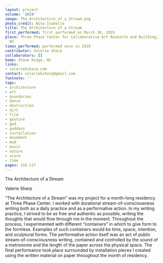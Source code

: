 ```yaml
---
layout: project
volume: '2019'
image: The_Architecture_of_a_Stream.png
photo_credit: Nina Isabelle
title: The Architecture of a Stream
first_performed: first performed on March 30, 2019
place: Three Phase Center for Collaborative Art Research and Building, Stone Ridge,
  NY
times_performed: performed once in 2019
contributor: Valerie Sharp
collaborators: []
home: Stone Ridge, NY
links:
- valerieksharp.com
contact: valerieksharp@gmail.com
footnote: ''
tags:
- architecture
- art
- boundaries
- dance
- destruction
- dirt
- film
- gesture
- god
- goddess
- installation
- movement
- mud
- music
- nature
- score
- time
pages: 116-117
---
```


The Architecture of a Stream

Valerie Sharp

“The Architecture of a Stream” was my project for a month-long residency at Three Phase Center. I worked with durational stream-of-consciousness writing both as a daily practice and as a performative action. In my writing practice, I strived to be as free and authentic as possible, writing the thoughts that would flow through me in the moment. Throughout the process, I experimented with different “containers” in which to give form to the formless. Examples of such containers would be time, space, intention, and sculptural forms. The performative action itself was an act of public stream-of-consciousness writing, contained and controlled by the sound of a metronome and the length of the paper across the physical space. The final performance took place surrounded by installation pieces I created using the written material on paper throughout the month of residency.
